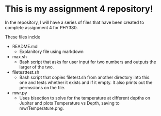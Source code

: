 # This is my assignment 4 repository!

In the repository, I will have a series of files that have been created to complete assignment 4 for PHY380. 

These files inclde 

- README.md
  - Explanitory file using markdown
- max.sh
  - Bash script that asks for user input for two numbers and outputs the larger of the two. 
- filetesttest.sh
  - Bash script that copies filetest.sh from another directory into this one and tests whether it exists and if it empty. It also prints out the permssions on the file. 
- mwr.py
  - Uses bisection to solve for the temperature at different depths on Jupiter and plots Temperature vs Depth, saving to mwrTemperature.png.